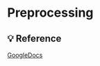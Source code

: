 # Preprocessing


## 💡 Reference
[GoogleDocs](https://docs.google.com/document/d/1AjZOIx_xcvs7Ut9R_MrI1pG1HBMajlfP1nWHcPm4bAU/edit)
